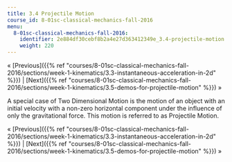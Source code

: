 ```yaml
---
title: 3.4 Projectile Motion
course_id: 8-01sc-classical-mechanics-fall-2016
menu:
  8-01sc-classical-mechanics-fall-2016:
    identifier: 2e884df30cebf8b2a4e27d363412349e_3.4-projectile-motion
    weight: 220
---
```

« [Previous]({{% ref "courses/8-01sc-classical-mechanics-fall-2016/sections/week-1-kinematics/3.3-instantaneous-acceleration-in-2d" %}}) | [Next]({{% ref "courses/8-01sc-classical-mechanics-fall-2016/sections/week-1-kinematics/3.5-demos-for-projectile-motion" %}}) »

A special case of Two Dimensional Motion is the motion of an object with an initial velocity with a non-zero horizontal component under the influence of only the gravitational force. This motion is referred to as Projectile Motion.

« [Previous]({{% ref "courses/8-01sc-classical-mechanics-fall-2016/sections/week-1-kinematics/3.3-instantaneous-acceleration-in-2d" %}}) | [Next]({{% ref "courses/8-01sc-classical-mechanics-fall-2016/sections/week-1-kinematics/3.5-demos-for-projectile-motion" %}}) »